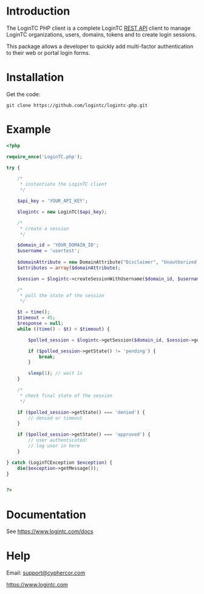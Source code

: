 Introduction
============

The LoginTC PHP client is a complete LoginTC [REST API][rest-api] client to
manage LoginTC organizations, users, domains, tokens and to create login
sessions.

This package allows a developer to quickly add multi-factor authentication to their web or portal login forms.

Installation
============

Get the code:

    git clone https://github.com/logintc/logintc-php.git
    
Example
=======

```php
<?php

require_once('LoginTC.php');

try {

    /*
     * instantiate the LoginTC client
     */

    $api_key = 'YOUR_API_KEY';

    $logintc = new LoginTC($api_key);

    /*
     * create a session
     */

    $domain_id = 'YOUR_DOMAIN_ID';
    $username = 'usertest';
    
    $domainAttribute = new DomainAttribute("Disclaimer", "Unauthorized access or use of this site (and any connected systems data) is prohibited");
    $attributes = array($domainAttribute);

    $session = $logintc->createSessionWithUsername($domain_id, $username, $attributes);

    /*
     * poll the state of the session
     */

    $t = time();
    $timeout = 45;
    $response = null;
    while ((time() - $t) < $timeout) {

        $polled_session = $logintc->getSession($domain_id, $session->getId());

        if ($polled_session->getState() != 'pending') {
            break;
        }

        sleep(1); // wait 1s
    }

    /*
     * check final state of the session
     */

    if ($polled_session->getState() === 'denied') {
        // denied or timeout
    }

    if ($polled_session->getState() === 'approved') {
        // user authenticated!
        // log user in here
    }

} catch (LoginTCException $exception) {
    die($exception->getMessage());
}


?>
```

Documentation
=============

See <https://www.logintc.com/docs>

Help
====

Email: <support@cyphercor.com>

<https://www.logintc.com>

[rest-api]: https://www.logintc.com/docs/rest-api
